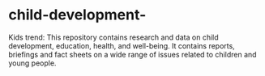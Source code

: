 # child-development-
Kids trend:
This repository contains research and data on child development, education, health, and well-being. It contains reports, briefings and fact sheets on a wide range of issues related to children and young people. 

